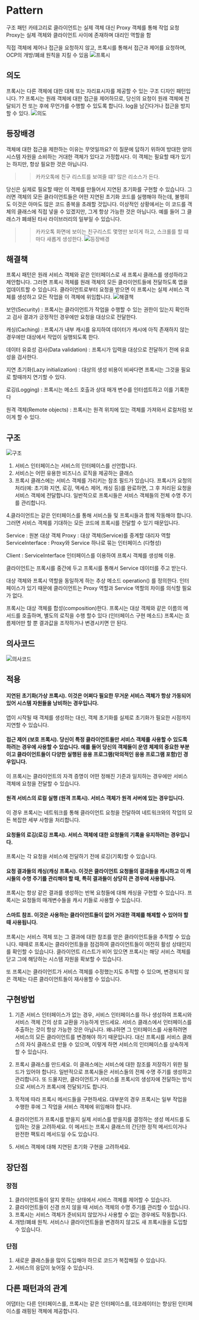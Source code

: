 # Pattern

구조 패턴 카테고리로 클라이언트는 실제 객체 대신 Proxy 객체를 통해 작업 요청
Proxy는 실제 객체와 클라이언트 사이에 존재하며 대리인 역할을 함

직접 객체에 제어나 접근을 요청하지 않고, 프록시를 통해서 접근과 제어를 요청하며, OCP의 개방/폐쇄 원칙을 지킬 수 있음
![프록시](https://thebook.io/img/080326/044.jpg)

## 의도
프록시는 다른 객체에 대한 대체 또는 자리표시자를 제공할 수 있는 구조 디자인 패턴입니다.  ??
프록시는 원래 객체에 대한 접근을 제어하므로, 당신의 요청이 원래 객체에 전달되기 전 또는 후에 무언가를 수행할 수 있도록 합니다.
log을 남긴다거나 접근을 방지할 수 있다.
![의도](https://refactoring.guru/images/patterns/content/proxy/proxy-2x.png)

## 등장배경
객체에 대한 접근을 제한하는 이유는 무엇일까요? 이 질문에 답하기 위하여 방대한 양의 시스템 자원을 소비하는 거대한 객체가 있다고 가정합시다. 이 객체는 필요할 때가 있기는 하지만, 항상 필요한 것은 아닙니다.
>> 카카오톡에 친구 리스트를 보여줄 떄? 많은 리소스가 든다.

당신은 실제로 필요할 때만 이 객체를 만들어서 지연된 초기화를 구현할 수 있습니다. 그러면 객체의 모든 클라이언트들은 어떤 지연된 초기화 코드를 실행해야 하는데, 불행히도 이것은 아마도 많은 코드 중복을 초래할 것입니다.
이상적인 상황에서는 이 코드를 객체의 클래스에 직접 넣을 수 있겠지만, 그게 항상 가능한 것은 아닙니다. 예를 들어 그 클래스가 폐쇄된 타사 라이브러리의 일부일 수 있습니다.
>> 카카오톡 화면에 보이는 친구리스트 몇명만 보이게 하고, 스크롤를 할 떄마다 새롭게 생성한다.
![등장배경](https://refactoring.guru/images/patterns/diagrams/proxy/problem-ko-2x.png)


## 해결책 
프록시 패턴은 원래 서비스 객체와 같은 인터페이스로 새 프록시 클래스를 생성하라고 제안합니다. 그러면 프록시 객체를 원래 객체의 모든 클라이언트들에 전달하도록 앱을 업데이트할 수 있습니다. 클라이언트로부터 요청을 받으면 이 프록시는 실제 서비스 객체를 생성하고 모든 작업을 이 객체에 위임합니다.
![해결책](https://refactoring.guru/images/patterns/diagrams/proxy/solution-ko-2x.png)

보안(Security) : 프록시는 클라이언트가 작업을 수행할 수 있는 권한이 있는지 확인하고 검사 결과가 긍정적인 경우에만 요청을 대상으로 전달한다.

캐싱(Caching) : 프록시가 내부 캐시를 유지하여 데이터가 캐시에 아직 존재하지 않는 경우에만 대상에서 작업이 실행되도록 한다.

데이터 유효성 검사(Data validation) : 프록시가 입력을 대상으로 전달하기 전에 유효성을 검사한다.

지연 초기화(Lazy initialization) : 대상의 생성 비용이 비싸다면 프록시는 그것을 필요로 할때까지 연기할 수 있다.

로깅(Logging) : 프록시는 메소드 호출과 상대 매개 변수를 인터셉트하고 이를 기록한다

원격 객체(Remote objects) : 프록시는 원격 위치에 있는 객체를 가져와서 로컬처럼 보이게 할 수 있다.


## 구조
![구조](https://refactoring.guru/images/patterns/diagrams/proxy/structure-2x.png)
1. 서비스 인터페이스는 서비스의 인터페이스를 선언합니다. 
2. 서비스는 어떤 유용한 비즈니스 로직을 제공하는 클래스
3. 프록시 클래스에는 서비스 객체를 가리키는 참조 필드가 있습니다. 프록시가 요청의 처리​(예: 초기화 지연, 로깅, 액세스 제어, 캐싱 등)​를 완료하면, 그 후 처리된 요청을 서비스 객체에 전달합니다. 일반적으로 프록시들은 서비스 객체들의 전체 수명 주기를 관리합니다.

4.클라이언트는 같은 인터페이스를 통해 서비스들 및 프록시들과 함께 작동해야 합니다. 그러면 서비스 객체를 기대하는 모든 코드에 프록시를 전달할 수 있기 때문입니다.

Service : 원본 대상 객체
Proxy : 대상 객체(Service)를 중계할 대리자 역할
ServiceInterface : Proxy와 Service 하나로 묶는 인터페이스 (다형성)

Client : ServiceInterface 인터페이스를 이용하여 프록시 객체를 생성해 이용.

클라이언트는 프록시를 중간에 두고 프록시를 통해서 Service 데이터를 주고 받는다.

대상 객체와 프록시 역할을 동일하게 하는 추상 메소드 operation() 를 정의한다.
인터페이스가 있기 때문에 클라이언트는 Proxy 역할과 Service 역할의 차이를 의식할 필요가 없다.

프록시는 대상 객체를 합성(composition)한다.
프록시는 대상 객체와 같은 이름의 메서드를 호출하며, 별도의 로직을 수행 할수 있다 (인터페이스 구현 메소드)
프록시는 흐름제어만 할 뿐 결과값을 조작하거나 변경시키면 안 된다.





## 의사코드
![의사코드](https://refactoring.guru/images/patterns/diagrams/proxy/example-2x.png)

## 적용 
 #### 지연된 초기화​(가상 프록시). 이것은 어쩌다 필요한 무거운 서비스 객체가 항상 가동되어 있어 시스템 자원들을 낭비하는 경우입니다.

 앱이 시작될 때 객체를 생성하는 대신, 객체 초기화를 실제로 초기화가 필요한 시점까지 지연할 수 있습니다.

 #### 접근 제어 (보호 프록시). 당신이 특정 클라이언트들만 서비스 객체를 사용할 수 있도록 하려는 경우에 사용할 수 있습니다. 예를 들어 당신의 객체들이 운영 체제의 중요한 부분이고 클라이언트들이 다양한 실행된 응용 프로그램​(악의적인 응용 프로그램 포함)​인 경우입니다.

 이 프록시는 클라이언트의 자격 증명이 어떤 정해진 기준과 일치하는 경우에만 서비스 객체에 요청을 전달할 수 있습니다.

 #### 원격 서비스의 로컬 실행 (원격 프록시). 서비스 객체가 원격 서버에 있는 경우입니다.

 이 경우 프록시는 네트워크를 통해 클라이언트 요청을 전달하여 네트워크와의 작업의 모든 복잡한 세부 사항을 처리합니다.

  #### 요청들의 로깅​(로깅 프록시). 서비스 객체에 대한 요청들의 기록을 유지하려는 경우입니다.

 프록시는 각 요청을 서비스에 전달하기 전에 로깅​(기록)​할 수 있습니다.

  #### 요청 결과들의 캐싱​(캐싱 프록시). 이것은 클라이언트 요청들의 결과들을 캐시하고 이 캐시들의 수명 주기를 관리해야 할 때, 특히 결과들이 상당히 큰 경우에 사용됩니다.

 프록시는 항상 같은 결과를 생성하는 반복 요청들에 대해 캐싱을 구현할 수 있습니다. 프록시는 요청들의 매개변수들을 캐시 키들로 사용할 수 있습니다.

  #### 스마트 참조. 이것은 사용하는 클라이언트들이 없어 거대한 객체를 해제할 수 있어야 할 때 사용됩니다.

 프록시는 서비스 객체 또는 그 결과에 대한 참조를 얻은 클라이언트들을 추적할 수 있습니다. 때때로 프록시는 클라이언트들을 점검하여 클라이언트들이 여전히 활성 상태인지를 확인할 수 있습니다. 클라이언트 리스트가 비어 있으면 프록시는 해당 서비스 객체를 닫고 그에 해당하는 시스템 자원을 확보할 수 있습니다.

또 프록시는 클라이언트가 서비스 객체를 수정했는지도 추적할 수 있으며, 변경되지 않은 객체는 다른 클라이언트들이 재사용할 수 있습니다.


## 구현방법 
1. 기존 서비스 인터페이스가 없는 경우, 서비스 인터페이스를 하나 생성하여 프록시와 서비스 객체 간의 상호 교환을 가능하게 만드세요. 서비스 클래스에서 인터페이스를 추출하는 것이 항상 가능한 것은 아닙니다. 왜냐하면 그 인터페이스를 사용하려면 서비스의 모든 클라이언트를 변경해야 하기 때문입니다. 대신 프록시를 서비스 클래스의 자식 클래스로 만들 수 있으며, 이렇게 하면 서비스의 인터페이스를 상속하게 할 수 있습니다.

2. 프록시 클래스를 만드세요. 이 클래스에는 서비스에 대한 참조를 저장하기 위한 필드가 있어야 합니다. 일반적으로 프록시들은 서비스들의 전체 수명 주기를 생성하고 관리합니다. 또 드물지만, 클라이언트가 서비스를 프록시의 생성자에 전달하는 방식으로 서비스가 프록시에 전달되기도 합니다.

3. 목적에 따라 프록시 메서드들을 구현하세요. 대부분의 경우 프록시는 일부 작업을 수행한 후에 그 작업을 서비스 객체에 위임해야 합니다.

4. 클라이언트가 프록시를 받을지 실제 서비스를 받을지를 결정하는 생성 메서드를 도입하는 것을 고려하세요. 이 메서드는 프록시 클래스의 간단한 정적 메서드이거나 완전한 팩토리 메서드일 수도 있습니다.

5. 서비스 객체에 대해 지연된 초기화 구현을 고려하세요.


## 장단점 
### 장점
1. 클라이언트들이 알지 못하는 상태에서 서비스 객체를 제어할 수 있습니다.
2. 클라이언트들이 신경 쓰지 않을 때 서비스 객체의 수명 주기를 관리할 수 있습니다.
3. 프록시는 서비스 객체가 준비되지 않았거나 사용할 수 없는 경우에도 작동합니다.
4. 개방/폐쇄 원칙. 서비스나 클라이언트들을 변경하지 않고도 새 프록시들을 도입할 수 있습니다.
 
### 단점
1.  새로운 클래스들을 많이 도입해야 하므로 코드가 복잡해질 수 있습니다.
2.  서비스의 응답이 늦어질 수 있습니다.

## 다른 패턴과의 관계 
어댑터는 다른 인터페이스를, 프록시는 같은 인터페이스를, 데코레이터는 향상된 인터페이스를 래핑된 객체에 제공합니다.
